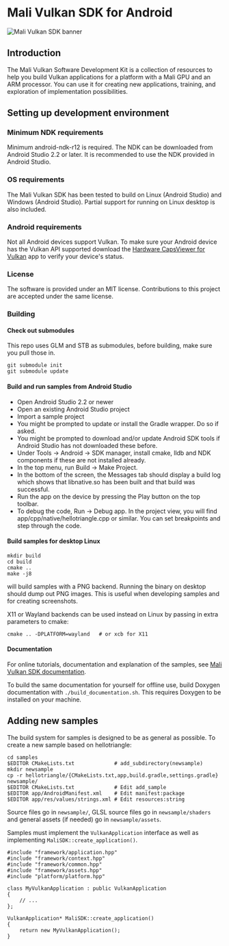 # Mali Vulkan SDK for Android

![Mali Vulkan SDK banner](http://malideveloper.arm.com/wp-content/uploads/2016/03/vulkanSDKbanner.png)

## Introduction

The Mali Vulkan Software Development Kit is a collection of resources to help you build Vulkan applications
for a platform with a Mali GPU and an ARM processor.
You can use it for creating new applications, training, and exploration of implementation possibilities.

## Setting up development environment

### Minimum NDK requirements

Minimum android-ndk-r12 is required. The NDK can be downloaded from Android Studio 2.2 or later.
It is recommended to use the NDK provided in Android Studio.

### OS requirements

The Mali Vulkan SDK has been tested to build on Linux (Android Studio) and Windows (Android Studio).
Partial support for running on Linux desktop is also included.

### Android requirements

Not all Android devices support Vulkan. To make sure your Android device has the Vulkan API supported download the [Hardware CapsViewer for Vulkan](https://play.google.com/store/apps/details?id=de.saschawillems.vulkancapsviewer&hl=en) app to verify your device's status.

### License

The software is provided under an MIT license. Contributions to this project are accepted under the same license.

### Building

#### Check out submodules

This repo uses GLM and STB as submodules, before building, make sure you pull those in.

```
git submodule init
git submodule update
```

#### Build and run samples from Android Studio

  - Open Android Studio 2.2 or newer
  - Open an existing Android Studio project
  - Import a sample project
  - You might be prompted to update or install the Gradle wrapper. Do so if asked.
  - You might be prompted to download and/or update Android SDK tools if Android Studio has not downloaded these before.
  - Under Tools -> Android -> SDK manager, install cmake, lldb and NDK components if these are not installed already.
  - In the top menu, run Build -> Make Project.
  - In the bottom of the screen, the Messages tab should display a build log which shows that libnative.so has been built and that build was successful.
  - Run the app on the device by pressing the Play button on the top toolbar.
  - To debug the code, Run -> Debug app. In the project view, you will find app/cpp/native/hellotriangle.cpp or similar. You can set breakpoints and step through the code.

#### Build samples for desktop Linux

```
mkdir build
cd build
cmake ..
make -j8
```
will build samples with a PNG backend. Running the binary on desktop should dump out PNG images.
This is useful when developing samples and for creating screenshots.

X11 or Wayland backends can be used instead on Linux by passing in extra parameters to cmake:

```
cmake .. -DPLATFORM=wayland   # or xcb for X11
```

#### Documentation

For online tutorials, documentation and explanation of the samples,
see [Mali Vulkan SDK documentation](http://malideveloper.arm.com/downloads/deved/tutorial/SDK/Vulkan/1.0/index.html).

To build the same documentation for yourself for offline use, build Doxygen documentation with `./build_documentation.sh`.
This requires Doxygen to be installed on your machine.

## Adding new samples

The build system for samples is designed to be as general as possible. To create a new sample based on hellotriangle:

```
cd samples
$EDITOR CMakeLists.txt             # add_subdirectory(newsample)
mkdir newsample
cp -r hellotriangle/{CMakeLists.txt,app,build.gradle,settings.gradle} newsample/
$EDITOR CMakeLists.txt             # Edit add_sample
$EDITOR app/AndroidManifest.xml    # Edit manifest:package
$EDITOR app/res/values/strings.xml # Edit resources:string
```

Source files go in `newsample/`,
GLSL source files go in `newsample/shaders` and general assets (if needed) go in
`newsample/assets`.

Samples must implement the `VulkanApplication` interface as well as implementing `MaliSDK::create_application()`.
```
#include "framework/application.hpp"
#include "framework/context.hpp"
#include "framework/common.hpp"
#include "framework/assets.hpp"
#include "platform/platform.hpp"

class MyVulkanApplication : public VulkanApplication
{
    // ...
};

VulkanApplication* MaliSDK::create_application()
{
    return new MyVulkanApplication();
}
```

